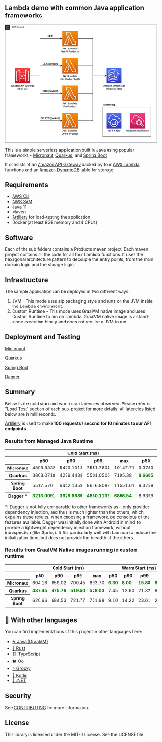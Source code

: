 ## Lambda demo with common Java application frameworks

<p align="center">
  <img src="imgs/diagram.jpg" alt="Architecture diagram"/>
</p>

This is a simple serverless application built in Java using popular frameworks - [Micronaut](https://micronaut.io/), [Quarkus](https://quarkus.io/), and [Spring Boot](https://spring.io/projects/spring-boot)

It consists of an [Amazon API Gateway](https://aws.amazon.com/api-gateway/) backed by four [AWS Lambda](https://aws.amazon.com/lambda/)
functions and an [Amazon DynamoDB](https://aws.amazon.com/dynamodb/) table for storage.

## Requirements

- [AWS CLI](https://aws.amazon.com/cli/)
- [AWS SAM](https://aws.amazon.com/serverless/sam/)
- Java 11
- Maven
- [Artillery](https://www.artillery.io/) for load-testing the application
- Docker (at least 8GB memory and 4 CPUs)

## Software

Each of the sub folders contains a Products maven project. Each maven project contains all the code for all four
Lambda functions. It uses the hexagonal architecture pattern to decouple the entry points, from the main domain logic
and the storage logic.

## Infrastructure

The sample application can be deployed in two different ways:
1. JVM - This mode uses zip packaging style and runs on the JVM inside the Lambda environment.
2. Custom Runtime - This mode uses GraalVM native image and uses Custom Runtime to run on Lambda. 
   GraalVM native image is a stand-alone execution binary and does not require a JVM to run.

## Deployment and Testing

[Micronaut](micronaut)

[Quarkus](quarkus)

[Spring Boot](springboot)

[Dagger](dagger)

## Summary
Below is the cold start and warm start latencies observed. Please refer to "Load Test" section of each sub-project for more details.
All latencies listed below are in milliseconds.

[Artillery](https://www.artillery.io/) is used to make **100 requests / second for 10 minutes to our API endpoints**.

### Results from Managed Java Runtime

<table class="table-bordered">
        <tr>
            <th colspan="1" style="horizontal-align : middle;text-align:center;"></th>
            <th colspan="4" style="horizontal-align : middle;text-align:center;">Cold Start (ms)</th>
            <th colspan="4" style="horizontal-align : middle;text-align:center;">Warm Start (ms)</th>           
        </tr>
        <tr>
            <th></th>
            <th scope="col">p50</th>
            <th scope="col">p90</th>
            <th scope="col">p99</th>
            <th scope="col">max</th>
            <th scope="col">p50</th>
            <th scope="col">p90</th>
            <th scope="col">p99</th>
            <th scope="col">max</th>
        </tr>        
        <tr>
            <th>Micronaut</th>
            <td>4898.8332</td>
            <td>5479.1013</td>
            <td>7551.7604</td>
            <td>10147.71</td>
            <td>9.3759</td>
            <td>17.1385</td>
            <td>42.356</td>
            <td>531.75</td>
        </tr>
        <tr>
            <th>Quarkus</th>
            <td>3808.0718</td>
            <td>4229.4438</td>
            <td>5501.0506</td>
            <td>7195.38</td>
            <td><b style="color: green">8.6605</b></td>
            <td><b style="color: green">15.3362</b></td>
            <td><b style="color: green">38.5082</b></td>
            <td>375.65</td>
        </tr>
        <tr>
            <th>Spring Boot</th>
            <td>5517.570</td>
            <td>6442.1359</td>
            <td>8616.8082</td>
            <td>11551.01</td>
            <td>9.3759</td>
            <td>16.8686</td>
            <td>40.3863</td>
            <td>319.69</td>
        </tr>
        <tr>
            <th>Dagger *</th>
            <td><b style="color: green">3213.0091</b></td>
            <td><b style="color: green">3629.6889</b></td>
            <td><b style="color: green">4850.1132</b></td>
            <td><b style="color: green">6896.54</b></td>
            <td>8.9399</td>
            <td>16.3415</td>
            <td>40.3863</td>
            <td><b style="color: green">292.2</b></td>
        </tr>
</table>
*: Dagger is not fully comparable to other frameworks as it only provides dependency injection, and thus is much lighter than the others, which explains these results.
When choosing a framework, be conscious of the features available. Dagger was initially done with Android in mind, to provide a lightweight dependency injection framework, without introspection (like Spring). 
It fits particularly well with Lambda to reduce the initialization time, but does not provide the breadth of the others.

### Results from GraalVM Native images running in custom runtime

<table class="table-bordered">
        <tr>
            <th colspan="1" style="horizontal-align : middle;text-align:center;"></th>
            <th colspan="4" style="horizontal-align : middle;text-align:center;">Cold Start (ms)</th>
            <th colspan="4" style="horizontal-align : middle;text-align:center;">Warm Start (ms)</th>           
        </tr>
        <tr>
            <th></th>
            <th scope="col">p50</th>
            <th scope="col">p90</th>
            <th scope="col">p99</th>
            <th scope="col">max</th>
            <th scope="col">p50</th>
            <th scope="col">p90</th>
            <th scope="col">p99</th>
            <th scope="col">max</th>
        </tr>        
        <tr>
            <th>Micronaut</th>
            <td>604.16</td>
            <td>659.02</td>
            <td>700.45</td>
            <td>893.70</td>
            <td><b style="color: green">6.30</b></td>
            <td><b style="color: green">8.00</b></td>
            <td><b style="color: green">15.88</b></td>
            <td><b style="color: green">69.9</b></td>
        </tr>
        <tr>
            <th>Quarkus</th>
            <td><b style="color: green">437.45</b></td>
            <td><b style="color: green">475.76</b></td>
            <td><b style="color: green">519.50</b></td>
            <td><b style="color: green">528.03</b></td>
            <td>7.45</td>
            <td>12.60</td>
            <td>21.32</td>
            <td>93.45</td>
        </tr>
        <tr>
            <th>Spring Boot</th>
            <td>620.66</td>
            <td>684.53</td>
            <td>721.77</td>
            <td>751.98</td>
            <td>9.10</td>
            <td>14.22</td>
            <td>23.61</td>
            <td>259.16</td>
        </tr>
</table>

## 👀 With other languages

You can find implementations of this project in other languages here:

* [☕ Java (GraalVM)](https://github.com/aws-samples/serverless-graalvm-demo)
* [🦀 Rust](https://github.com/aws-samples/serverless-rust-demo)
* [🏗️ TypeScript](https://github.com/aws-samples/serverless-typescript-demo)
* [🐿️ Go](https://github.com/aws-samples/serverless-go-demo)
* [⭐ Groovy](https://github.com/aws-samples/serverless-groovy-demo)
* [🤖 Kotlin](https://github.com/aws-samples/serverless-kotlin-demo)
* [🥅 .NET](https://github.com/aws-samples/serverless-dotnet-demo)

## Security

See [CONTRIBUTING](CONTRIBUTING.md#security-issue-notifications) for more information.

## License

This library is licensed under the MIT-0 License. See the LICENSE file.

